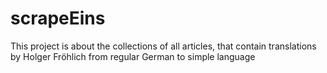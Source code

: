 # scrapeEins
This project is about the collections of all articles, that contain translations by Holger Fröhlich from regular German to simple language
